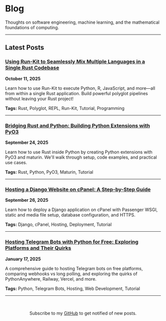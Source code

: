# Blog

Thoughts on software engineering, machine learning, and the mathematical foundations of computing.

---

## Latest Posts

### [Using Run-Kit to Seamlessly Mix Multiple Languages in a Single Rust Codebase](using-run-kit-multi-language-rust.md)
**October 11, 2025**

Learn how to use Run-Kit to execute Python, R, JavaScript, and more—all from within a single Rust application. Build powerful polyglot pipelines without leaving your Rust project!

**Tags:** Rust, Polyglot, REPL, Run-Kit, Tutorial, Programming

---

### [Bridging Rust and Python: Building Python Extensions with PyO3](bridging-rust-python-pyo3.md)
**September 24, 2025**

Learn how to use Rust inside Python by creating Python extensions with PyO3 and maturin. We'll walk through setup, code examples, and practical use cases.

**Tags:** Rust, Python, PyO3, Maturin, Tutorial

---

### [Hosting a Django Website on cPanel: A Step-by-Step Guide](hosting-django-app-on-cpanel-tutorial.md)
**September 26, 2025**

Learn how to deploy a Django application on cPanel with Passenger WSGI, static and media file setup, database configuration, and HTTPS.

**Tags:** Django, cPanel, Hosting, Deployment, Tutorial

---

### [Hosting Telegram Bots with Python for Free: Exploring Platforms and Their Quirks](hosting-telegram-bots-python-free.md)
**January 17, 2025**

A comprehensive guide to hosting Telegram bots on free platforms, comparing webhooks vs long polling, and exploring the quirks of PythonAnywhere, Railway, Vercel, and more.

**Tags:** Python, Telegram Bots, Hosting, Web Development, Tutorial

---

<div style="text-align: center; margin-top: 3rem;">
  <p>Subscribe to my <a href="https://github.com/Esubaalew">GitHub</a> to get notified of new posts.</p>
</div>
